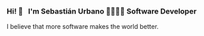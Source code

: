 ### Hi! 👋 &nbsp; I'm Sebastián Urbano 🐼👨🏻‍💻 **Software Developer**

I believe that more software makes the world better.
